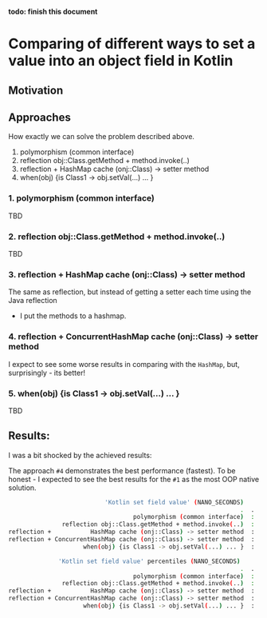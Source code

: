 **todo: finish this document**


# Comparing of different ways to set a value into an object field in Kotlin

## Motivation

## Approaches

How exactly we can solve the problem described above.

1. polymorphism (common interface)
2. reflection obj::Class.getMethod + method.invoke(..)
3. reflection + HashMap cache (onj::Class) -> setter method
4. when(obj) {is Class1 -> obj.setVal(...) ... }

### 1. polymorphism (common interface)
TBD
### 2. reflection obj::Class.getMethod + method.invoke(..)
TBD

### 3. reflection + HashMap cache (onj::Class) -> setter method
The same as reflection, but instead of getting a setter each time using the Java reflection 
- I put the methods to a hashmap.

### 4. reflection + ConcurrentHashMap cache (onj::Class) -> setter method
I expect to see some worse results in comparing with the `HashMap`, but, surprisingly - its better!

### 5. when(obj) {is Class1 -> obj.setVal(...) ... }
TBD
## Results:
I was a bit shocked by the achieved results:

The approach `#4` demonstrates the best performance (fastest).
To be honest - I expected to see the best results for the `#1` as the most OOP native solution. 

```bash
                           'Kotlin set field value' (NANO_SECONDS)     min  avg       max
                                                                 .  .    .    .         .
                                   polymorphism (common interface)  :   17   40    138171
               reflection obj::Class.getMethod + method.invoke(..)  :   69  129  12750255
reflection +           HashMap cache (onj::Class) -> setter method  :   27   56    575397
reflection + ConcurrentHashMap cache (onj::Class) -> setter method  :   27   46   4697414
                     when(obj) {is Class1 -> obj.setVal(...) ... }  :   16   31   5981066

              'Kotlin set field value' percentiles (NANO_SECONDS)          100%  90%  80%  70%  60%  50%  40%  30%  20%  10%
                                                                 .  .         .    .    .    .    .    .    .    .    .    .
                                   polymorphism (common interface)  :    138171   46   43   41   40   39   38   37   36   33
               reflection obj::Class.getMethod + method.invoke(..)  :  12750255  126  119  116  114  112  111  110  108  105
reflection +           HashMap cache (onj::Class) -> setter method  :    575397   68   63   60   58   54   48   45   43   40
reflection + ConcurrentHashMap cache (onj::Class) -> setter method  :   4697414   53   49   46   43   40   38   37   36   34
                     when(obj) {is Class1 -> obj.setVal(...) ... }  :   5981066   42   37   34   31   28   26   23   21   19
```
